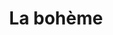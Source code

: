 ---
title: La bohème
writer: Giacomo Puccini
short-introduction: Mimì and Rodolfo's passion burns with a brilliant flame. In a city of lights, can love eclipse Death itself?
drama-url: https://en.wikipedia.org/wiki/La_boh%C3%A8me
writer-url: https://en.wikipedia.org/wiki/Giacomo_Puccini
running-time: 2hrs 10mins
performace-date: 31 Jan–27 Feb 2022
performance-place: English National Opera, London Coliseum, St Martin’s Lane, London WC2N 4ES
language: English
performance-info-url: https://www.eno.org/whats-on/la-boheme/?gclid=Cj0KCQiA47GNBhDrARIsAKfZ2rCWUZzvu_H--JdMasfMco_KWohr_I1LGawIwww74fD31JdOG02HkZgaAlVKEALw_wcB

image-url: https://english-national-opera-live.s3.amazonaws.com/wp-content/uploads/2018/11/ENO-La-boh%C3%A8me-cast-c-Robert-Workman-3-1024x682.jpg
image-name: La bohème-cast
creator: Robert Workman
copyright: © Robert Workman
---